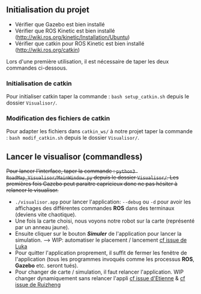 ## Initialisation du projet
- Vérifier que Gazebo est bien installé
- Vérifier que ROS Kinetic est bien installé (http://wiki.ros.org/kinetic/Installation/Ubuntu)
- Vérifier que catkin pour ROS Kinetic est bien installé (http://wiki.ros.org/catkin)

Lors d'une première utilisation, il est nécessaire de taper les deux commandes ci-dessous.

### Initialisation de catkin
Pour initialiser catkin taper la commande : `bash setup_catkin.sh` depuis le dossier `Visualisor/`.

### Modification des fichiers de catkin
Pour adapter les fichiers dans `catkin_ws/` à notre projet taper la commande : `bash modif_catkin.sh` depuis le dossier `Visualisor/`.




## Lancer le visualisor (commandless)
<del>Pour lancer l'interface, taper la commande : `python3 RoadMap_Visualisor/MainWindow.py` depuis le dossier `Visualisor/`. Les premières fois Gazebo peut paraitre capricieux donc ne pas hésiter à relancer le visualisor.</del>

* `./visualisor.app` pour lancer l'application: `--debug` ou `-d` pour avoir les affichages des différentes commandes **ROS** dans des terminaux (deviens vite chaotique).
* Une fois la carte choisi, nous voyons notre robot sur la carte (représenté par un anneau jaune).
* Ensuite cliquer sur le bouton ***Simuler*** de l'application pour lancer la simulation. --> WIP: automatiser le placement / lancement [cf issue de Luka](https://github.com/ruizhengxu/P-ANDROIDE/issues/1)
* Pour quitter l'application proprement, il suffit de fermer les fenêtre de l'application (tous les programmes invoqués comme les processus **ROS**, **Gazebo** etc. seront tués).
* Pour changer de carte / simulation, il faut relancer l'application. WIP changer dynamiquement sans relancer l'appli [cf issue d'Etienne](https://github.com/ruizhengxu/P-ANDROIDE/issues/6) & [cf issue de Ruizheng](https://github.com/ruizhengxu/P-ANDROIDE/issues/13)